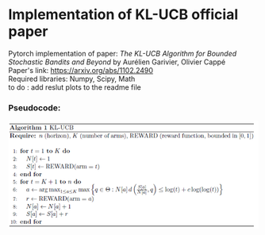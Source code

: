 # Implementation of KL-UCB official paper
Pytorch implementation of paper:  *The KL-UCB Algorithm for Bounded Stochastic Bandits and Beyond*   by Aurélien Garivier, Olivier Cappé   
Paper's link: https://arxiv.org/abs/1102.2490  
Required libraries: Numpy, Scipy, Math   
to do : add reslut plots to the readme file
### Pseudocode:  
![Pseudocode](https://github.com/MohammadAsadolahi/KL-UCB/blob/main/pseudocode.png)

